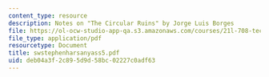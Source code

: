 ```yaml
---
content_type: resource
description: Notes on "The Circular Ruins" by Jorge Luis Borges
file: https://ol-ocw-studio-app-qa.s3.amazonaws.com/courses/21l-708-technologies-of-humanism-spring-2003/deb04a3f2c895d9d58bc02227c0adf63_swstephenharsanyass5.pdf
file_type: application/pdf
resourcetype: Document
title: swstephenharsanyass5.pdf
uid: deb04a3f-2c89-5d9d-58bc-02227c0adf63
---
```

